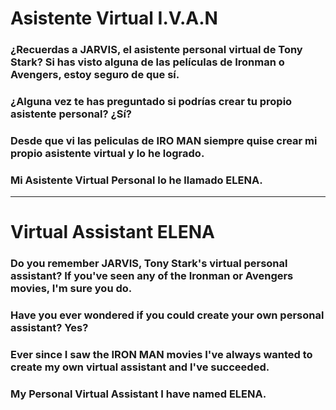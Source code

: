 >>>>>>>>>>>>>>>>>>>
# Asistente Virtual I.V.A.N

### ¿Recuerdas a JARVIS, el asistente personal virtual de Tony Stark? Si has visto alguna de las películas de Ironman o Avengers, estoy seguro de que sí.

### ¿Alguna vez te has preguntado si podrías crear tu propio asistente personal? ¿Sí?

### Desde que vi las peliculas de IRO MAN siempre quise crear mi propio  asistente virtual y lo he logrado.

### Mi Asistente Virtual Personal lo he llamado ELENA.

---


>>>>>>>>>>>>>>>>>>>



# Virtual Assistant ELENA

### Do you remember JARVIS, Tony Stark's virtual personal assistant? If you've seen any of the Ironman or Avengers movies, I'm sure you do.

### Have you ever wondered if you could create your own personal assistant? Yes?

### Ever since I saw the IRON MAN movies I've always wanted to create my own virtual assistant and I've succeeded.

### My Personal Virtual Assistant I have named ELENA.
